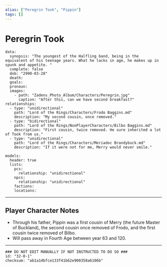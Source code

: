```yaml
---
alias: ["Peregrin Took", "Pippin"]
tags: []
---
```

# Peregrin Took

```RpgManagerData
data: 
  synopsis: "The youngest of the Halfling band, being in the equivalent of his teenage years. What he lacks in age, he makes up in spunk and appetite. "
  complete: false
  dob: "2990-03-28"
  death: 
  goals: 
  pronoun: 
  images: 
    - path: "Zadens_Photo_Album/Characters/Peregrin.jpg"
      caption: "After this, can we have second breakfast?"
relationships: 
  - type: "unidirectional"
    path: "Lord of the Rings/Characters/Frodo Baggins.md"
    description: "My second cousin, once removed."
  - type: "bidirectional"
    path: "Lord of the Rings/NonPlayerCharacters/Bilbo Baggins.md"
    description: "First cousin, twice removed. He sure inherited a lot of Took from us."
  - type: "unidirectional"
    path: "Lord of the Rings/Characters/Meriadoc Brandybuck.md"
    description: "If it were not for me, Merry would never smile."
```

```RpgManager
models: 
  header: true
  lists: 
    pcs: 
      relationship: "unidirectional"
    npcs: 
      relationship: "unidirectional"
    factions: 
    locations: 
```

---

## Player Character Notes

- Through his father, Pippin was a first cousin of Merry (the future Master of Buckland), the second cousin once removed of Frodo, and the first cousin twice removed of Bilbo.
- Will pass away in Fourth Age between year 63 and 120.

---

```RpgManagerID
### DO NOT EDIT MANUALLY IF NOT INSTRUCTED TO DO SO ###
id: "32-0-1"
checksum: "ab1a14bfce133f41b62e900358a6106b"
```
